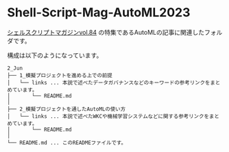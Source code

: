 # Shell-Script-Mag-AutoML2023
[シェルスクリプトマガジンvol.84]() の特集であるAutoMLの記事に関連したフォルダです。

構成は以下のようになっています。

```
2_Jun
├── 1_模擬プロジェクトを進める上での前提
│   └── links ... 本説で述べたデータガバナンスなどのキーワードの参考リンクをまとめています。
│       └── README.md
│
├── 2_模擬プロジェクトを通したAutoMLの使い方
│   └── links ... 本説で述べたWKCや機械学習システムなどに関する参考リンクをまとめています。
│       └── README.md
│
└── README.md ... このREADMEファイルです。
```

